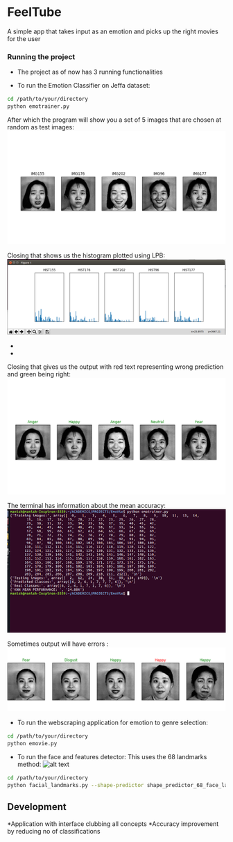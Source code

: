 # FeelTube
A simple app that takes input as an emotion and picks up the right movies for the user

### Running the project

* The project as of now has 3 running functionalities

* To run the Emotion Classifier on Jeffa dataset:

```sh
cd /path/to/your/directory
python emotrainer.py
```

After which the program will show you a set of 5 images that are chosen at random as test images:
![alt text](https://github.com/ManishShettyM/FeelTube/blob/master/images/ip.png)



Closing that shows us the histogram plotted using LPB:
![alt text](https://github.com/ManishShettyM/FeelTube/blob/master/images/hist.png)

*
*

Closing that gives us the output with red text representing wrong prediction and green being right:
![alt text](https://github.com/ManishShettyM/FeelTube/blob/master/images/op1.png)



The terminal has information about the mean accuracy:
![alt text](https://github.com/ManishShettyM/FeelTube/blob/master/images/terminal.png)



Sometimes output will have errors :
![alt text](https://github.com/ManishShettyM/FeelTube/blob/master/images/test2.png)



* To run the webscraping application for emotion to genre selection:

```sh
cd /path/to/your/directory
python emovie.py
```

* To run the face and features detector:
This uses the 68 landmarks method:
![alt text](https://raw.githubusercontent.com/username/projectname/branch/path/to/img.png)

```sh
cd /path/to/your/directory
python facial_landmarks.py --shape-predictor shape_predictor_68_face_landmarks.dat --image images/<imagename>.jpg


```
## Development

*Application with interface clubbing all concepts
*Accuracy improvement by reducing no of classifications


